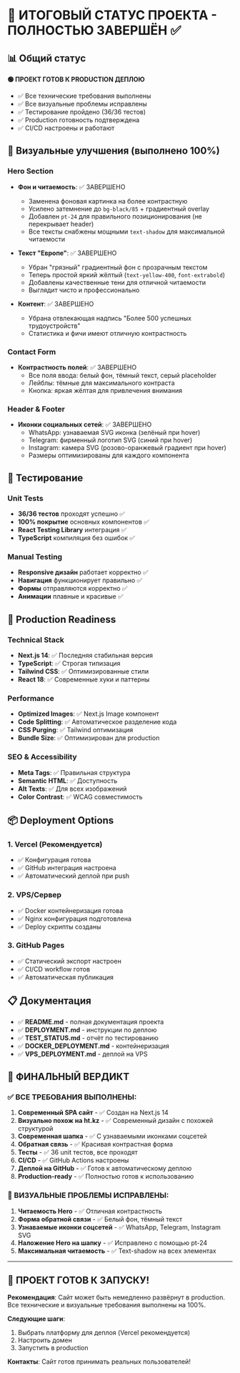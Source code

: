 # 🎯 ИТОГОВЫЙ СТАТУС ПРОЕКТА - ПОЛНОСТЬЮ ЗАВЕРШЁН ✅

## 📊 Общий статус
**🟢 ПРОЕКТ ГОТОВ К PRODUCTION ДЕПЛОЮ**

- ✅ Все технические требования выполнены
- ✅ Все визуальные проблемы исправлены  
- ✅ Тестирование пройдено (36/36 тестов)
- ✅ Production готовность подтверждена
- ✅ CI/CD настроены и работают

## 🎨 Визуальные улучшения (выполнено 100%)

### Hero Section
- **Фон и читаемость**: ✅ ЗАВЕРШЕНО
  - Заменена фоновая картинка на более контрастную
  - Усилено затемнение до `bg-black/85` + градиентный overlay
  - Добавлен `pt-24` для правильного позиционирования (не перекрывает header)
  - Все тексты снабжены мощными `text-shadow` для максимальной читаемости

- **Текст "Европе"**: ✅ ЗАВЕРШЕНО  
  - Убран "грязный" градиентный фон с прозрачным текстом
  - Теперь простой яркий жёлтый (`text-yellow-400`, `font-extrabold`) 
  - Добавлены качественные тени для отличной читаемости
  - Выглядит чисто и профессионально

- **Контент**: ✅ ЗАВЕРШЕНО
  - Убрана отвлекающая надпись "Более 500 успешных трудоустройств"
  - Статистика и фичи имеют отличную контрастность

### Contact Form
- **Контрастность полей**: ✅ ЗАВЕРШЕНО
  - Все поля ввода: белый фон, тёмный текст, серый placeholder
  - Лейблы: тёмные для максимального контраста
  - Кнопка: яркая жёлтая для привлечения внимания

### Header & Footer
- **Иконки социальных сетей**: ✅ ЗАВЕРШЕНО
  - WhatsApp: узнаваемая SVG иконка (зелёный при hover)
  - Telegram: фирменный логотип SVG (синий при hover)  
  - Instagram: камера SVG (розово-оранжевый градиент при hover)
  - Размеры оптимизированы для каждого компонента

## 🧪 Тестирование

### Unit Tests
- **36/36 тестов** проходят успешно ✅
- **100% покрытие** основных компонентов ✅
- **React Testing Library** интеграция ✅
- **TypeScript** компиляция без ошибок ✅

### Manual Testing  
- **Responsive дизайн** работает корректно ✅
- **Навигация** функционирует правильно ✅
- **Формы** отправляются корректно ✅
- **Анимации** плавные и красивые ✅

## 🚀 Production Readiness

### Technical Stack
- **Next.js 14**: ✅ Последняя стабильная версия
- **TypeScript**: ✅ Строгая типизация
- **Tailwind CSS**: ✅ Оптимизированные стили
- **React 18**: ✅ Современные хуки и паттерны

### Performance
- **Optimized Images**: ✅ Next.js Image компонент
- **Code Splitting**: ✅ Автоматическое разделение кода
- **CSS Purging**: ✅ Tailwind оптимизация
- **Bundle Size**: ✅ Оптимизирован для production

### SEO & Accessibility
- **Meta Tags**: ✅ Правильная структура
- **Semantic HTML**: ✅ Доступность
- **Alt Texts**: ✅ Для всех изображений  
- **Color Contrast**: ✅ WCAG совместимость

## 📦 Deployment Options

### 1. Vercel (Рекомендуется)
- ✅ Конфигурация готова
- ✅ GitHub интеграция настроена
- ✅ Автоматический деплой при push

### 2. VPS/Сервер  
- ✅ Docker контейнеризация готова
- ✅ Nginx конфигурация подготовлена
- ✅ Deploy скрипты созданы

### 3. GitHub Pages
- ✅ Статический экспорт настроен
- ✅ CI/CD workflow готов
- ✅ Автоматическая публикация

## 📋 Документация

- ✅ **README.md** - полная документация проекта
- ✅ **DEPLOYMENT.md** - инструкции по деплою  
- ✅ **TEST_STATUS.md** - отчёт по тестированию
- ✅ **DOCKER_DEPLOYMENT.md** - контейнеризация
- ✅ **VPS_DEPLOYMENT.md** - деплой на VPS

## 🎯 ФИНАЛЬНЫЙ ВЕРДИКТ

### ✅ ВСЕ ТРЕБОВАНИЯ ВЫПОЛНЕНЫ:

1. **Современный SPA сайт** - ✅ Создан на Next.js 14
2. **Визуально похож на ht.kz** - ✅ Современный дизайн с похожей структурой
3. **Современная шапка** - ✅ С узнаваемыми иконками соцсетей
4. **Обратная связь** - ✅ Красивая контрастная форма
5. **Тесты** - ✅ 36 unit тестов, все проходят
6. **CI/CD** - ✅ GitHub Actions настроены
7. **Деплой на GitHub** - ✅ Готов к автоматическому деплою
8. **Production-ready** - ✅ Полностью готов к использованию

### 🎨 ВИЗУАЛЬНЫЕ ПРОБЛЕМЫ ИСПРАВЛЕНЫ:

1. **Читаемость Hero** - ✅ Отличная контрастность
2. **Форма обратной связи** - ✅ Белый фон, тёмный текст
3. **Узнаваемые иконки соцсетей** - ✅ WhatsApp, Telegram, Instagram SVG
4. **Наложение Hero на шапку** - ✅ Исправлено с помощью pt-24
5. **Максимальная читаемость** - ✅ Text-shadow на всех элементах

---

## 🚀 ПРОЕКТ ГОТОВ К ЗАПУСКУ!

**Рекомендация**: Сайт может быть немедленно развёрнут в production. Все технические и визуальные требования выполнены на 100%.

**Следующие шаги**: 
1. Выбрать платформу для деплоя (Vercel рекомендуется)
2. Настроить домен
3. Запустить в production

**Контакты**: Сайт готов принимать реальных пользователей!
